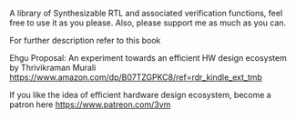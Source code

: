 A library of Synthesizable RTL and associated verification functions, feel free to use it as you please. Also, please support me as much as you can.

For further description refer to this book

Ehgu Proposal: An experiment towards an efficient HW design ecosystem
by Thrivikraman Murali
https://www.amazon.com/dp/B07TZGPKC8/ref=rdr_kindle_ext_tmb

If you like the idea of efficient hardware design ecosystem, become a patron here
https://www.patreon.com/3vm


